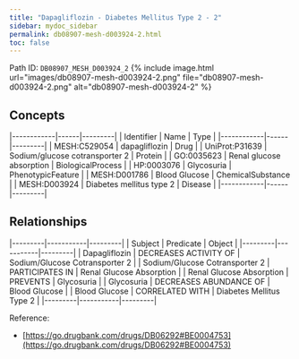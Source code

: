 ```yaml
---
title: "Dapagliflozin - Diabetes Mellitus Type 2 - 2"
sidebar: mydoc_sidebar
permalink: db08907-mesh-d003924-2.html
toc: false 
---
```



Path ID: `DB08907_MESH_D003924_2`
{% include image.html url="images/db08907-mesh-d003924-2.png" file="db08907-mesh-d003924-2.png" alt="db08907-mesh-d003924-2" %}

## Concepts

|------------|------|---------|
| Identifier | Name | Type    |
|------------|------|---------|
| MESH:C529054 | dapagliflozin | Drug |
| UniProt:P31639 | Sodium/glucose cotransporter 2 | Protein |
| GO:0035623 | Renal glucose absorption | BiologicalProcess |
| HP:0003076 | Glycosuria | PhenotypicFeature |
| MESH:D001786 | Blood Glucose | ChemicalSubstance |
| MESH:D003924 | Diabetes mellitus type 2 | Disease |
|------------|------|---------|

## Relationships

|---------|-----------|---------|
| Subject | Predicate | Object  |
|---------|-----------|---------|
| Dapagliflozin | DECREASES ACTIVITY OF | Sodium/Glucose Cotransporter 2 |
| Sodium/Glucose Cotransporter 2 | PARTICIPATES IN | Renal Glucose Absorption |
| Renal Glucose Absorption | PREVENTS | Glycosuria |
| Glycosuria | DECREASES ABUNDANCE OF | Blood Glucose |
| Blood Glucose | CORRELATED WITH | Diabetes Mellitus Type 2 |
|---------|-----------|---------|

Reference: 
  - [https://go.drugbank.com/drugs/DB06292#BE0004753](https://go.drugbank.com/drugs/DB06292#BE0004753)
